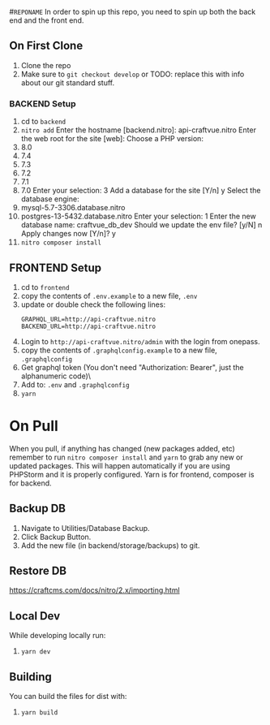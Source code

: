 #`REPONAME`
In order to spin up this repo, you need to spin up both the back end and the front end.

## On First Clone
1. Clone the repo
1. Make sure to `git checkout develop` or TODO: replace this with info about our git standard stuff.
### BACKEND Setup
1. cd to `backend`
2. `nitro add`
   Enter the hostname [backend.nitro]: api-craftvue.nitro
   Enter the web root for the site [web]:
   Choose a PHP version:
1. 8.0
2. 7.4
3. 7.3
4. 7.2
5. 7.1
6. 7.0
   Enter your selection: 3
   Add a database for the site [Y/n] y
   Select the database engine:
7. mysql-5.7-3306.database.nitro
8. postgres-13-5432.database.nitro
   Enter your selection: 1
   Enter the new database name: craftvue_db_dev
   Should we update the env file? [y/N] n
   Apply changes now [Y/n]? y
4. `nitro composer install`
## FRONTEND Setup
1. cd to `frontend`
1. copy the contents of `.env.example` to a new file, `.env`
1. update or double check the following lines:
    ```
    GRAPHQL_URL=http://api-craftvue.nitro
    BACKEND_URL=http://api-craftvue.nitro
    ```
1. Login to `http://api-craftvue.nitro/admin` with the login from onepass.
1. copy the contents of `.graphqlconfig.example` to a new file, `.graphqlconfig`
1. Get graphql token (You don't need "Authorization: Bearer", just the alphanumeric code)\
1. Add to:
   `.env` and
   `.graphqlconfig`
1. `yarn`

# On Pull
When you pull, if anything has changed (new packages added, etc) remember to run `nitro composer install` and `yarn` to grab any new or updated packages. This will happen automatically if you are using PHPStorm and it is properly configured.
Yarn is for frontend, composer is for backend.

## Backup DB
1. Navigate to Utilities/Database Backup.
2. Click Backup Button.
3. Add the new file (in backend/storage/backups) to git.

## Restore DB
https://craftcms.com/docs/nitro/2.x/importing.html

## Local Dev
While developing locally run:
1. `yarn dev`

## Building
You can build the files for dist with:
1. `yarn build`